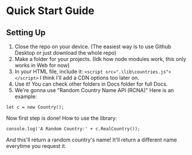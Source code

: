 # Quick Start Guide
## Setting Up
1. Close the repo on your device. (The easiest way is to use Github Desktop or just download the whole repo)
2. Make a folder for your projects. (Idk how node modules work, this only works in Web for now)
3. In your HTML file, include it: `<script src=".\lib\countries.js"></script>` I think I'll add a CDN options too later on.
4. Use it! You can check other folders in Docs folder for full Docs.
5. We're gonna use "Random Country Name API (RCNA)" Here is an example:
```JS
let c = new Country();
```
Now first step is done! How to use the library:
```JS
console.log('A Random Country:' + c.RealCountry());
```
And this'll return a random country's name!
It'll return a different name everytime you request it.